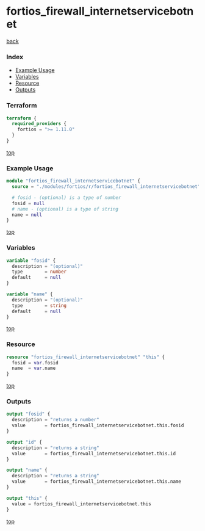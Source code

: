 # fortios_firewall_internetservicebotnet

[back](../fortios.md)

### Index

- [Example Usage](#example-usage)
- [Variables](#variables)
- [Resource](#resource)
- [Outputs](#outputs)

### Terraform

```terraform
terraform {
  required_providers {
    fortios = ">= 1.11.0"
  }
}
```

[top](#index)

### Example Usage

```terraform
module "fortios_firewall_internetservicebotnet" {
  source = "./modules/fortios/r/fortios_firewall_internetservicebotnet"

  # fosid - (optional) is a type of number
  fosid = null
  # name - (optional) is a type of string
  name = null
}
```

[top](#index)

### Variables

```terraform
variable "fosid" {
  description = "(optional)"
  type        = number
  default     = null
}

variable "name" {
  description = "(optional)"
  type        = string
  default     = null
}
```

[top](#index)

### Resource

```terraform
resource "fortios_firewall_internetservicebotnet" "this" {
  fosid = var.fosid
  name  = var.name
}
```

[top](#index)

### Outputs

```terraform
output "fosid" {
  description = "returns a number"
  value       = fortios_firewall_internetservicebotnet.this.fosid
}

output "id" {
  description = "returns a string"
  value       = fortios_firewall_internetservicebotnet.this.id
}

output "name" {
  description = "returns a string"
  value       = fortios_firewall_internetservicebotnet.this.name
}

output "this" {
  value = fortios_firewall_internetservicebotnet.this
}
```

[top](#index)